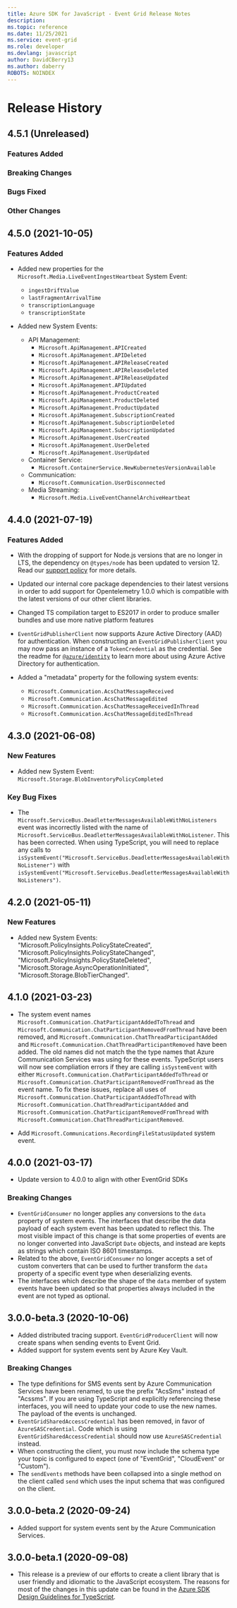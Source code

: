```yaml
---
title: Azure SDK for JavaScript - Event Grid Release Notes
description: 
ms.topic: reference
ms.date: 11/25/2021
ms.service: event-grid
ms.role: developer
ms.devlang: javascript
author: DavidCBerry13
ms.author: daberry
ROBOTS: NOINDEX
---
```

# Release History

## 4.5.1 (Unreleased)

### Features Added

### Breaking Changes

### Bugs Fixed

### Other Changes

## 4.5.0 (2021-10-05)

### Features Added

- Added new properties for the `Microsoft.Media.LiveEventIngestHeartbeat` System Event:

  - `ingestDriftValue`
  - `lastFragmentArrivalTime`
  - `transcriptionLanguage`
  - `transcriptionState`

- Added new System Events:
  - API Management:
    - `Microsoft.ApiManagement.APICreated`
    - `Microsoft.ApiManagement.APIDeleted`
    - `Microsoft.ApiManagement.APIReleaseCreated`
    - `Microsoft.ApiManagement.APIReleaseDeleted`
    - `Microsoft.ApiManagement.APIReleaseUpdated`
    - `Microsoft.ApiManagement.APIUpdated`
    - `Microsoft.ApiManagement.ProductCreated`
    - `Microsoft.ApiManagement.ProductDeleted`
    - `Microsoft.ApiManagement.ProductUpdated`
    - `Microsoft.ApiManagement.SubscriptionCreated`
    - `Microsoft.ApiManagement.SubscriptionDeleted`
    - `Microsoft.ApiManagement.SubscriptionUpdated`
    - `Microsoft.ApiManagement.UserCreated`
    - `Microsoft.ApiManagement.UserDeleted`
    - `Microsoft.ApiManagement.UserUpdated`
  - Container Service:
    - `Microsoft.ContainerService.NewKubernetesVersionAvailable`
  - Communication:
    - `Microsoft.Communication.UserDisconnected`
  - Media Streaming:
    - `Microsoft.Media.LiveEventChannelArchiveHeartbeat`

## 4.4.0 (2021-07-19)

### Features Added

- With the dropping of support for Node.js versions that are no longer in LTS, the dependency on `@types/node` has been updated to version 12. Read our
  [support policy](https://github.com/Azure/azure-sdk-for-js/blob/main/SUPPORT.md) for more details.
- Updated our internal core package dependencies to their latest versions in order to add support for Opentelemetry 1.0.0 which is compatible with the latest versions of our other client libraries.
- Changed TS compilation target to ES2017 in order to produce smaller bundles and use more native platform features
- `EventGridPublisherClient` now supports Azure Active Directory (AAD) for authentication. When constructing an `EventGridPublisherClient` you may now pass an instance
  of a `TokenCredential` as the credential. See the readme for [`@azure/identity`](https://github.com/Azure/azure-sdk-for-js/tree/main/sdk/identity/identity) to learn
  more about using Azure Active Directory for authentication.

- Added a "metadata" property for the following system events:

  - `Microsoft.Communication.AcsChatMessageReceived`
  - `Microsoft.Communication.AcsChatMessageEdited`
  - `Microsoft.Communication.AcsChatMessageReceivedInThread`
  - `Microsoft.Communication.AcsChatMessageEditedInThread`

## 4.3.0 (2021-06-08)

### New Features

- Added new System Event: `Microsoft.Storage.BlobInventoryPolicyCompleted`

### Key Bug Fixes

- The `Microsoft.ServiceBus.DeadletterMessagesAvailableWithNoListeners` event was incorrectly listed with the name of `Microsoft.ServiceBus.DeadletterMessagesAvailableWithNoListener`.
  This has been corrected. When using TypeScript, you will need to replace any calls to `isSystemEvent("Microsoft.ServiceBus.DeadletterMessagesAvailableWithNoListener")` with
  `isSystemEvent("Microsoft.ServiceBus.DeadletterMessagesAvailableWithNoListeners")`.

## 4.2.0 (2021-05-11)

### New Features

- Added new System Events: "Microsoft.PolicyInsights.PolicyStateCreated", "Microsoft.PolicyInsights.PolicyStateChanged", "Microsoft.PolicyInsights.PolicyStateDeleted",
  "Microsoft.Storage.AsyncOperationInitiated", "Microsoft.Storage.BlobTierChanged".

## 4.1.0 (2021-03-23)

- The system event names `Microsoft.Communication.ChatParticipantAddedToThread` and `Microsoft.Communication.ChatParticipantRemovedFromThread` have been removed, and
  `Microsoft.Communication.ChatThreadParticipantAdded` and `Microsoft.Communication.ChatThreadParticipantRemoved` have been added. The old names did not match the
  the type names that Azure Communication Services was using for these events. TypeScript users will now see compliation errors if they are calling `isSystemEvent` with
  either `Microsoft.Communication.ChatParticipantAddedToThread` or `Microsoft.Communication.ChatParticipantRemovedFromThread` as the event name. To fix these issues,
  replace all uses of `Microsoft.Communication.ChatParticipantAddedToThread` with `Microsoft.Communication.ChatThreadParticipantAdded` and
  `Microsoft.Communication.ChatParticipantRemovedFromThread` with `Microsoft.Communication.ChatThreadParticipantRemoved`.

- Add `Microsoft.Communications.RecordingFileStatusUpdated` system event.

## 4.0.0 (2021-03-17)

- Update version to 4.0.0 to align with other EventGrid SDKs

### Breaking Changes

- `EventGridConsumer` no longer applies any conversions to the `data` property of system events. The interfaces that describe the data payload of each
  system event has been updated to reflect this. The most visible impact of this change is that some properties of events are no longer converted into JavaScript
  `Date` objects, and instead are kepts as strings which contain ISO 8601 timestamps.
- Related to the above, `EventGridConsumer` no longer accepts a set of custom converters that can be used to further transform the `data` property of a specific
  event type when deserializing events.
- The interfaces which describe the shape of the `data` member of system events have been updated so that properties always included in the event are not typed as optional.

## 3.0.0-beta.3 (2020-10-06)

- Added distributed tracing support. `EventGridProducerClient` will now create spans when sending events to Event Grid.
- Added support for system events sent by Azure Key Vault.

### Breaking Changes

- The type definitions for SMS events sent by Azure Communication Services have been renamed, to use the prefix "AcsSms" instead of "Acssms". If you are
  using TypeScript and explicitly referencing these interfaces, you will need to update your code to use the new names. The payload of the events is unchanged.
- `EventGridSharedAccessCredential` has been removed, in favor of `AzureSASCredential`. Code which is using `EventGridSharedAccessCredential` should
  now use `AzureSASCredential` instead.
- When constructing the client, you must now include the schema type your topic is configured to expect (one of "EventGrid", "CloudEvent" or "Custom").
- The `sendEvents` methods have been collapsed into a single method on the client called `send` which uses the input schema that was configured on the client.

## 3.0.0-beta.2 (2020-09-24)

- Added support for system events sent by the Azure Communication Services.

## 3.0.0-beta.1 (2020-09-08)

- This release is a preview of our efforts to create a client library that is user friendly and
  idiomatic to the JavaScript ecosystem. The reasons for most of the changes in this update can be found in the
  [Azure SDK Design Guidelines for TypeScript](https://azuresdkspecs.z5.web.core.windows.net/TypeScriptSpec.html).
